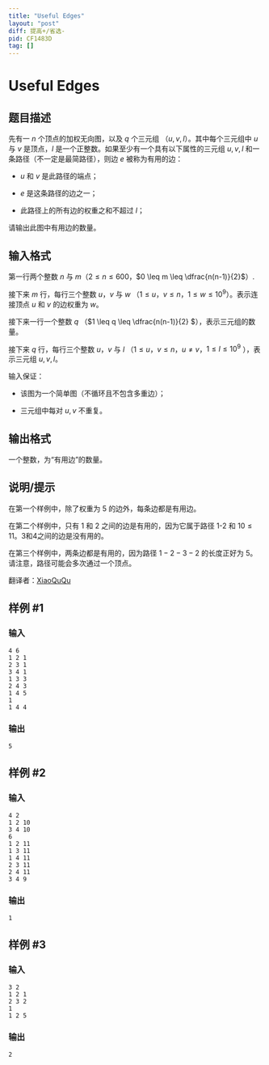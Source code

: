 ```yaml
---
title: "Useful Edges"
layout: "post"
diff: 提高+/省选-
pid: CF1483D
tag: []
---
```


# Useful Edges

## 题目描述

先有一 $n$ 个顶点的加权无向图，以及 $q$ 个三元组 （$u,v,l$）。其中每个三元组中 $u$ 与 $v$ 是顶点，$l$ 是一个正整数。如果至少有一个具有以下属性的三元组 $u,v,l$ 和一条路径（不一定是最简路径），则边 $e$ 被称为有用的边：

- $u$ 和 $v$ 是此路径的端点；

- $e$ 是这条路径的边之一；

- 此路径上的所有边的权重之和不超过 $l$；

请输出此图中有用边的数量。

## 输入格式

第一行两个整数 $n$ 与 $m$（$2\leq n\leq 600$，$0 \leq m \leq \dfrac{n(n-1)}{2}$）.

接下来 $m$ 行，每行三个整数 $u$，$v$ 与 $w$ （$1 \leq u$，$v \leq n$，$1 \leq w \leq 10^9$）。表示连接顶点 $u$ 和 $v$ 的边权重为 $w$。

接下来一行一个整数 $q$ （$1 \leq q \leq \dfrac{n(n-1)}{2} $），表示三元组的数量。

接下来 $q$ 行，每行三个整数 $u$，$v$ 与 $l$ （$1 \leq u$，$v \leq n$，$u \ne v$，$1 \leq l \leq 10^9$ ），表示三元组 $u,v,l$。

输入保证：

- 该图为一个简单图（不循环且不包含多重边）；

- 三元组中每对 $u,v$ 不重复。

## 输出格式

一个整数，为“有用边”的数量。

## 说明/提示

在第一个样例中，除了权重为 5 的边外，每条边都是有用边。

在第二个样例中，只有 1 和 2 之间的边是有用的，因为它属于路径 1-2 和 $10≤11$。3和4之间的边是没有用的。

在第三个样例中，两条边都是有用的，因为路径 $1-2-3-2$ 的长度正好为 5。 请注意，路径可能会多次通过一个顶点。

翻译者：[XiaoQuQu](https://www.luogu.com.cn/user/427623)

## 样例 #1

### 输入

```
4 6
1 2 1
2 3 1
3 4 1
1 3 3
2 4 3
1 4 5
1
1 4 4
```

### 输出

```
5
```

## 样例 #2

### 输入

```
4 2
1 2 10
3 4 10
6
1 2 11
1 3 11
1 4 11
2 3 11
2 4 11
3 4 9
```

### 输出

```
1
```

## 样例 #3

### 输入

```
3 2
1 2 1
2 3 2
1
1 2 5
```

### 输出

```
2
```

